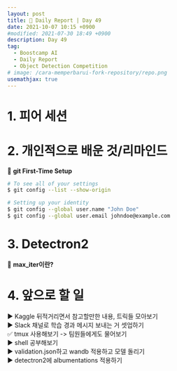 ```yaml
---
layout: post
title: 📔 Daily Report | Day 49
date: 2021-10-07 10:15 +0900
#modified: 2021-07-30 18:49 +0900
description: Day 49
tag:
  - Boostcamp AI
  - Daily Report
  - Object Detection Competition
# image: /cara-memperbarui-fork-repository/repo.png
usemathjax: true
---
```


# 1. 피어 세션


# 2. 개인적으로 배운 것/리마인드

🌿 **git First-Time Setup**

```sh
# To see all of your settings
$ git config --list --show-origin

# Setting up your identity
$ git config --global user.name "John Doe"
$ git config --global user.email johndoe@example.com
```

# 3. Detectron2

🌿 **max_iter이란?**


# 4. 앞으로 할 일

▶️ Kaggle 뒤적거리면서 참고할만한 내용, 트릭들 모아보기\
▶️ Slack 채널로 학습 경과 메시지 보내는 거 셋업하기\
✅ tmux 사용해보기 -> 팀원들에게도 물어보기\
▶️ shell 공부해보기\
▶️ validation.json하고 wandb 적용하고 모델 돌리기\
▶️ detectron2에 albumentations 적용하기